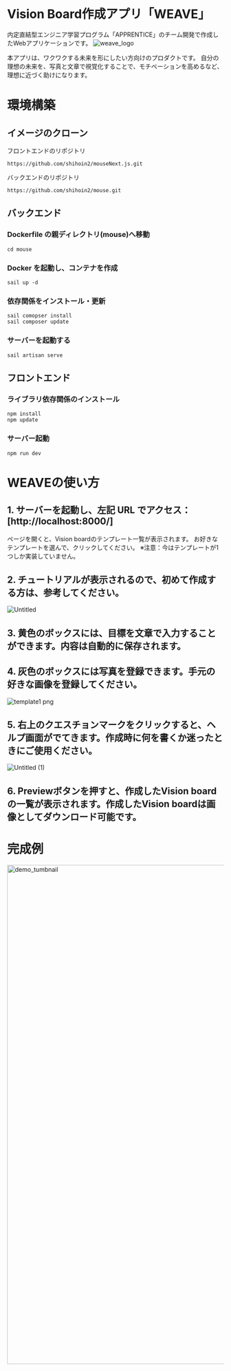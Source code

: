 # Vision Board作成アプリ「WEAVE」
内定直結型エンジニア学習プログラム「APPRENTICE」のチーム開発で作成したWebアプリケーションです。
![weave_logo](https://github.com/shihoin2/mouseNext.js/assets/135839594/19ddcdfb-f8d4-4e3c-94a6-e10e979164f8)

本アプリは、ワクワクする未来を形にしたい方向けのプロダクトです。
自分の理想の未来を、写真と文章で視覚化することで、モチベーションを高めるなど、理想に近づく助けになります。

# 環境構築
## イメージのクローン
フロントエンドのリポジトリ
```
https://github.com/shihoin2/mouseNext.js.git
```
バックエンドのリポジトリ
```
https://github.com/shihoin2/mouse.git
```
## バックエンド
### Dockerfile の親ディレクトリ(mouse)へ移動
```
cd mouse
```
### Docker を起動し、コンテナを作成
```
sail up -d
```
### 依存関係をインストール・更新
```
sail comopser install
sail composer update
```
### サーバーを起動する
```
sail artisan serve
```
## フロントエンド
### ライブラリ依存関係のインストール
```
npm install
npm update
```
### サーバー起動
```
npm run dev
```

# WEAVEの使い方
## 1. サーバーを起動し、左記 URL でアクセス：[http://localhost:8000/]
ページを開くと、Vision boardのテンプレート一覧が表示されます。
お好きなテンプレートを選んで、クリックしてください。
※注意：今はテンプレートが1つしか実装していません。
## 2. チュートリアルが表示されるので、初めて作成する方は、参考してください。
![Untitled](https://github.com/shihoin2/mouseNext.js/assets/135839594/d209ea39-b93e-4642-ba55-19d5f8abd56c)
## 3. 黄色のボックスには、目標を文章で入力することができます。内容は自動的に保存されます。
## 4. 灰色のボックスには写真を登録できます。手元の好きな画像を登録してください。
![template1 png](https://github.com/shihoin2/mouseNext.js/assets/135839594/8645e7dd-d1d1-4896-bc10-59885c0519f8)
## 5. 右上のクエスチョンマークをクリックすると、ヘルプ画面がでてきます。作成時に何を書くか迷ったときにご使用ください。
![Untitled (1)](https://github.com/shihoin2/mouseNext.js/assets/135839594/1616c03b-6322-4b4c-8026-6f94977219f2)
## 6. Previewボタンを押すと、作成したVision boardの一覧が表示されます。作成したVision boardは画像としてダウンロード可能です。
# 完成例
<img width="1160" alt="demo_tumbnail" src="https://github.com/shihoin2/mouseNext.js/assets/135839594/60ebddda-eaa0-41f4-acc1-9f0b9498fdce">
